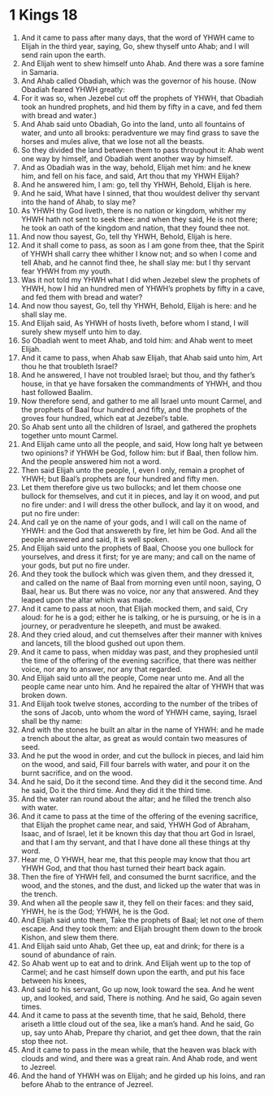 ﻿# 1 Kings 18
1. And it came to pass after many days, that the word of YHWH came to Elijah in the third year, saying, Go, shew thyself unto Ahab; and I will send rain upon the earth. 
2. And Elijah went to shew himself unto Ahab. And there was a sore famine in Samaria. 
3. And Ahab called Obadiah, which was the governor of his house. (Now Obadiah feared YHWH greatly: 
4. For it was so, when Jezebel cut off the prophets of YHWH, that Obadiah took an hundred prophets, and hid them by fifty in a cave, and fed them with bread and water.) 
5. And Ahab said unto Obadiah, Go into the land, unto all fountains of water, and unto all brooks: peradventure we may find grass to save the horses and mules alive, that we lose not all the beasts. 
6. So they divided the land between them to pass throughout it: Ahab went one way by himself, and Obadiah went another way by himself. 
7.  And as Obadiah was in the way, behold, Elijah met him: and he knew him, and fell on his face, and said, Art thou that my YHWH Elijah? 
8. And he answered him, I am: go, tell thy YHWH, Behold, Elijah is here. 
9. And he said, What have I sinned, that thou wouldest deliver thy servant into the hand of Ahab, to slay me? 
10. As YHWH thy God liveth, there is no nation or kingdom, whither my YHWH hath not sent to seek thee: and when they said, He is not there; he took an oath of the kingdom and nation, that they found thee not. 
11. And now thou sayest, Go, tell thy YHWH, Behold, Elijah is here. 
12. And it shall come to pass, as soon as I am gone from thee, that the Spirit of YHWH shall carry thee whither I know not; and so when I come and tell Ahab, and he cannot find thee, he shall slay me: but I thy servant fear YHWH from my youth. 
13. Was it not told my YHWH what I did when Jezebel slew the prophets of YHWH, how I hid an hundred men of YHWH’s prophets by fifty in a cave, and fed them with bread and water? 
14. And now thou sayest, Go, tell thy YHWH, Behold, Elijah is here: and he shall slay me. 
15. And Elijah said, As YHWH of hosts liveth, before whom I stand, I will surely shew myself unto him to day. 
16. So Obadiah went to meet Ahab, and told him: and Ahab went to meet Elijah. 
17.  And it came to pass, when Ahab saw Elijah, that Ahab said unto him, Art thou he that troubleth Israel? 
18. And he answered, I have not troubled Israel; but thou, and thy father’s house, in that ye have forsaken the commandments of YHWH, and thou hast followed Baalim. 
19. Now therefore send, and gather to me all Israel unto mount Carmel, and the prophets of Baal four hundred and fifty, and the prophets of the groves four hundred, which eat at Jezebel’s table. 
20. So Ahab sent unto all the children of Israel, and gathered the prophets together unto mount Carmel. 
21. And Elijah came unto all the people, and said, How long halt ye between two opinions? if YHWH be God, follow him: but if Baal, then follow him. And the people answered him not a word. 
22. Then said Elijah unto the people, I, even I only, remain a prophet of YHWH; but Baal’s prophets are four hundred and fifty men. 
23. Let them therefore give us two bullocks; and let them choose one bullock for themselves, and cut it in pieces, and lay it on wood, and put no fire under: and I will dress the other bullock, and lay it on wood, and put no fire under: 
24. And call ye on the name of your gods, and I will call on the name of YHWH: and the God that answereth by fire, let him be God. And all the people answered and said, It is well spoken. 
25. And Elijah said unto the prophets of Baal, Choose you one bullock for yourselves, and dress it first; for ye are many; and call on the name of your gods, but put no fire under. 
26. And they took the bullock which was given them, and they dressed it, and called on the name of Baal from morning even until noon, saying, O Baal, hear us. But there was no voice, nor any that answered. And they leaped upon the altar which was made. 
27. And it came to pass at noon, that Elijah mocked them, and said, Cry aloud: for he is a god; either he is talking, or he is pursuing, or he is in a journey, or peradventure he sleepeth, and must be awaked. 
28. And they cried aloud, and cut themselves after their manner with knives and lancets, till the blood gushed out upon them. 
29. And it came to pass, when midday was past, and they prophesied until the time of the offering of the evening sacrifice, that there was neither voice, nor any to answer, nor any that regarded. 
30. And Elijah said unto all the people, Come near unto me. And all the people came near unto him. And he repaired the altar of YHWH that was broken down. 
31. And Elijah took twelve stones, according to the number of the tribes of the sons of Jacob, unto whom the word of YHWH came, saying, Israel shall be thy name: 
32. And with the stones he built an altar in the name of YHWH: and he made a trench about the altar, as great as would contain two measures of seed. 
33. And he put the wood in order, and cut the bullock in pieces, and laid him on the wood, and said, Fill four barrels with water, and pour it on the burnt sacrifice, and on the wood. 
34. And he said, Do it the second time. And they did it the second time. And he said, Do it the third time. And they did it the third time. 
35. And the water ran round about the altar; and he filled the trench also with water. 
36. And it came to pass at the time of the offering of the evening sacrifice, that Elijah the prophet came near, and said, YHWH God of Abraham, Isaac, and of Israel, let it be known this day that thou art God in Israel, and that I am thy servant, and that I have done all these things at thy word. 
37. Hear me, O YHWH, hear me, that this people may know that thou art YHWH God, and that thou hast turned their heart back again. 
38. Then the fire of YHWH fell, and consumed the burnt sacrifice, and the wood, and the stones, and the dust, and licked up the water that was in the trench. 
39. And when all the people saw it, they fell on their faces: and they said, YHWH, he is the God; YHWH, he is the God. 
40. And Elijah said unto them, Take the prophets of Baal; let not one of them escape. And they took them: and Elijah brought them down to the brook Kishon, and slew them there. 
41.  And Elijah said unto Ahab, Get thee up, eat and drink; for there is a sound of abundance of rain. 
42. So Ahab went up to eat and to drink. And Elijah went up to the top of Carmel; and he cast himself down upon the earth, and put his face between his knees, 
43. And said to his servant, Go up now, look toward the sea. And he went up, and looked, and said, There is nothing. And he said, Go again seven times. 
44. And it came to pass at the seventh time, that he said, Behold, there ariseth a little cloud out of the sea, like a man’s hand. And he said, Go up, say unto Ahab, Prepare thy chariot, and get thee down, that the rain stop thee not. 
45. And it came to pass in the mean while, that the heaven was black with clouds and wind, and there was a great rain. And Ahab rode, and went to Jezreel. 
46. And the hand of YHWH was on Elijah; and he girded up his loins, and ran before Ahab to the entrance of Jezreel. 
